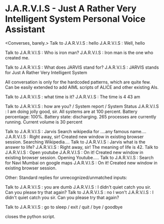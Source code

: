 # J.A.R.V.I.S - Just A Rather Very Intelligent System Personal Voice Assistant

<Converses, barely.>
  Talk to J.A.R.V.I.S : hello
  J.A.R.V.I.S : Well, hello

  Talk to J.A.R.V.I.S : Who is iron man?
  J.A.R.V.I.S : Iron man is the one who created me.

  Talk to J.A.R.V.I.S : What does JARVIS stand for?
  J.A.R.V.I.S : JARVIS stands for Just A Rather Very Intelligent System

All conversation is only for the hardcoded patterns, which are quite few. Can be easily extended to add AIML scripts of ALICE and other existing AIs.


<Tells time.>
  Talk to J.A.R.V.I.S : what time is it?
  J.A.R.V.I.S : The time is 4 43 am


<Gives a brief system status.>

  Talk to J.A.R.V.I.S : how are you? / System report / System Status
  J.A.R.V.I.S : I am doing jolly good, sir. All systems are at 100 percent. Battery percentage: 100%. Battery state: discharging. 265 processes are currently running. Current volume is 30 percent

<Searches internet.>
  Talk to J.A.R.V.I.S : Jarvis Search wikipedia for ....any famous name....
  J.A.R.V.I.S : Right away, sir! Created new window in existing browser session. Searching Wikipedia....
  Talk to J.A.R.V.I.S : Jarvis what is the answer to life?
  J.A.R.V.I.S : Right away, sir! The meaning of life is 42.
  Talk to J.A.R.V.I.S : Open youtube
  J.A.R.V.I.S : On it! Created new window in existing browser session. Opening Youtube.....
  Talk to J.A.R.V.I.S : Search for Navi Mumbai on google maps
  J.A.R.V.I.S : On it! Created new window in existing browser session.

Other:
Standard replies for unrecognized/unmatched inputs:

  Talk to J.A.R.V.I.S : you are dumb
  J.A.R.V.I.S : I didn\'t quiet catch you sir. Can you please try that again?
  Talk to J.A.R.V.I.S : no I won't
  J.A.R.V.I.S : I didn\'t quiet catch you sir. Can you please try that again?



Talk to J.A.R.V.I.S : go to sleep / exit / quit / bye / goodbye

closes the python script.
